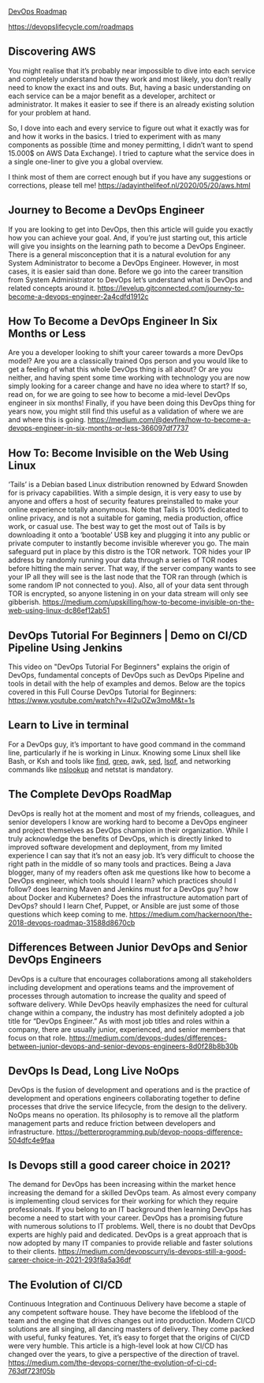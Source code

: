 <a href="https://user-images.githubusercontent.com/79118602/120119107-e1d9c300-c163-11eb-80dd-a8e080db56e5.png">DevOps Roadmap</a>

https://devopslifecycle.com/roadmaps 


## Discovering AWS
You might realise that it’s probably near impossible to dive into 
each service and completely understand how they work and most likely,
you don’t really need to know the exact ins and outs. But, having a basic 
understanding on each service can be a major benefit as a developer, architect 
or administrator. It makes it easier to see if there is an already existing solution
for your problem at hand.

So, I dove into each and every service to figure out what it
exactly was for and how it works in the basics. I tried to
experiment with as many components as possible (time and
money permitting, I didn’t want to spend 15.000$ on 
AWS Data Exchange). I tried to capture what the 
service does in a single one-liner to give 
you a global overview.

I think most of them are correct enough but if you have any suggestions 
or corrections, please tell me!
https://adayinthelifeof.nl/2020/05/20/aws.html
###



## Journey to Become a DevOps Engineer
If you are looking to get into DevOps, then this article will guide you exactly how you can achieve your goal. And, if you’re just starting out, this article will give you insights on the learning path to become a DevOps Engineer.
There is a general misconception that it is a natural evolution for any System Administrator to become a DevOps Engineer. However, in most cases, it is easier said than done.
Before we go into the career transition from System Administrator to DevOps let’s understand what is DevOps and related concepts around it.
https://levelup.gitconnected.com/journey-to-become-a-devops-engineer-2a4cdfd1912c
###


## How To Become a DevOps Engineer In Six Months or Less

Are you a developer looking to shift your career towards a more DevOps model?
Are you are a classically trained Ops person and you would like to get a feeling of what this whole DevOps thing is all about?
Or are you neither, and having spent some time working with technology you are now simply looking for a career change and have no idea where to start?
If so, read on, for we are going to see how to become a mid-level DevOps engineer in six months!
Finally, if you have been doing this DevOps thing for years now, you might still find this useful as a validation of where we are and where this is going.
https://medium.com/@devfire/how-to-become-a-devops-engineer-in-six-months-or-less-366097df7737
###


## How To: Become Invisible on the Web Using Linux

‘Tails’ is a Debian based Linux distribution renowned by Edward Snowden for is privacy capabilities. With a simple design, it is very easy to use by anyone and offers a host of security features preinstalled to make your online experience totally anonymous. Note that Tails is 100% dedicated to online privacy, and is not a suitable for gaming, media production, office work, or casual use. The best way to get the most out of Tails is by downloading it onto a ‘bootable’ USB key and plugging it into any public or private computer to instantly become invisible wherever you go.
The main safeguard put in place by this distro is the TOR network. TOR hides your IP address by randomly running your data through a series of TOR nodes before hitting the main server. That way, if the server company wants to see your IP all they will see is the last node that the TOR ran through (which is some random IP not connected to you). Also, all of your data sent through TOR is encrypted, so anyone listening in on your data stream will only see gibberish.
https://medium.com/upskilling/how-to-become-invisible-on-the-web-using-linux-dc86ef12ab51
###

## DevOps Tutorial For Beginners | Demo on CI/CD Pipeline Using Jenkins
This video on "DevOps Tutorial For Beginners" explains the origin of DevOps, fundamental concepts of DevOps such as DevOps Pipeline and tools in detail with the help of examples and demos. Below are the topics covered in this Full Course DevOps Tutorial for Beginners:
https://www.youtube.com/watch?v=4I2uOZw3moM&t=1s
###


## Learn to Live in terminal
For a DevOps guy, it’s important to have good command in the command line, particularly if he is working in Linux. Knowing some Linux shell like Bash, or Ksh and tools like <a href="https://javarevisited.blogspot.com/2018/08/10-example-of-find-command-in-unix-linux.html#axzz5E2uHdG3w">find</a>, <a href="https://www.java67.com/2017/07/grep-command-example-list-only-file-names-matching-string.html">grep</a>, awk, <a href="https://javarevisited.blogspot.com/2013/05/sed-command-examples-in-unix-and-linux.html#axzz56KhwFZ4z">sed</a>, <a href="https://javarevisited.blogspot.com/2016/06/10-example-of-lsof-command-in-unix-linux.html#axzz5CkWP96Nb">lsof</a>, and networking commands like <a href="https://javarevisited.blogspot.com/2017/04/how-hostname-to-ip-address-conversion-or-name-resolution-works-in-Linux.html">nslookup</a> and netstat is mandatory.
###

## The Complete DevOps RoadMap
DevOps is really hot at the moment and most of my friends, colleagues, and senior developers I know are working hard to become a DevOps engineer and project themselves as DevOps champion in their organization.
While I truly acknowledge the benefits of DevOps, which is directly linked to improved software development and deployment, from my limited experience I can say that it’s not an easy job. It’s very difficult to choose the right path in the middle of so many tools and practices.
Being a Java blogger, many of my readers often ask me questions like how to become a DevOps engineer, which tools should I learn? which practices should I follow? does learning Maven and Jenkins must for a DevOps guy? how about Docker and Kubernetes? Does the infrastructure automation part of DevOps? should I learn Chef, Puppet, or Ansible are just some of those questions which keep coming to me.
https://medium.com/hackernoon/the-2018-devops-roadmap-31588d8670cb
###

## Differences Between Junior DevOps and Senior DevOps Engineers
DevOps is a culture that encourages collaborations among all stakeholders including development and operations teams and the improvement of processes through automation to increase the quality and speed of software delivery.
While DevOps heavily emphasizes the need for cultural change within a company, the industry has most definitely adopted a job title for “DevOps Engineer.” As with most job titles and roles within a company, there are usually junior, experienced, and senior members that focus on that role.
https://medium.com/devops-dudes/differences-between-junior-devops-and-senior-devops-engineers-8d0f28b8b30b
###
## DevOps Is Dead, Long Live NoOps
DevOps is the fusion of development and operations and is the practice of development and operations engineers collaborating together to define processes that drive the service lifecycle, from the design to the delivery.
NoOps means no operation. Its philosophy is to remove all the platform management parts and reduce friction between developers and infrastructure.
https://betterprogramming.pub/devop-noops-difference-504dfc4e9faa
###
## Is Devops still a good career choice in 2021?
The demand for DevOps has been increasing within the market hence increasing the demand for a skilled DevOps team. As almost every company is implementing cloud services for their working for which they require professionals. If you belong to an IT background then learning DevOps has become a need to start with your career.
DevOps has a promising future with numerous solutions to IT problems. Well, there is no doubt that DevOps experts are highly paid and dedicated. DevOps is a great approach that is now adopted by many IT companies to provide reliable and faster solutions to their clients. https://medium.com/devopscurry/is-devops-still-a-good-career-choice-in-2021-293f8a5a36df
###
## The Evolution of CI/CD
Continuous Integration and Continuous Delivery have become a staple of any competent software house. They have become the lifeblood of the team and the engine that drives changes out into production.
Modern CI/CD solutions are all singing, all dancing masters of delivery. They come packed with useful, funky features. Yet, it’s easy to forget that the origins of CI/CD were very humble. This article is a high-level look at how CI/CD has changed over the years, to give a perspective of the direction of travel.
https://medium.com/the-devops-corner/the-evolution-of-ci-cd-763df723f05b
###
